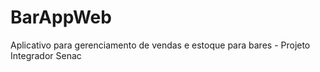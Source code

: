 # BarAppWeb
Aplicativo para gerenciamento de vendas e estoque para bares - Projeto Integrador Senac

